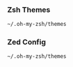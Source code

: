 ###  Zsh Themes

``` bash
~/.oh-my-zsh/themes
```

### Zed Config

``` bash
~/.oh-my-zsh/themes
```
